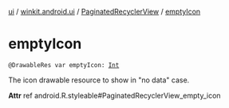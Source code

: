 [ui](../../index.md) / [winkit.android.ui](../index.md) / [PaginatedRecyclerView](index.md) / [emptyIcon](./empty-icon.md)

# emptyIcon

`@DrawableRes var emptyIcon: `[`Int`](https://kotlinlang.org/api/latest/jvm/stdlib/kotlin/-int/index.html)

The icon drawable resource to show in "no data" case.

**Attr**
ref android.R.styleable#PaginatedRecyclerView_empty_icon

